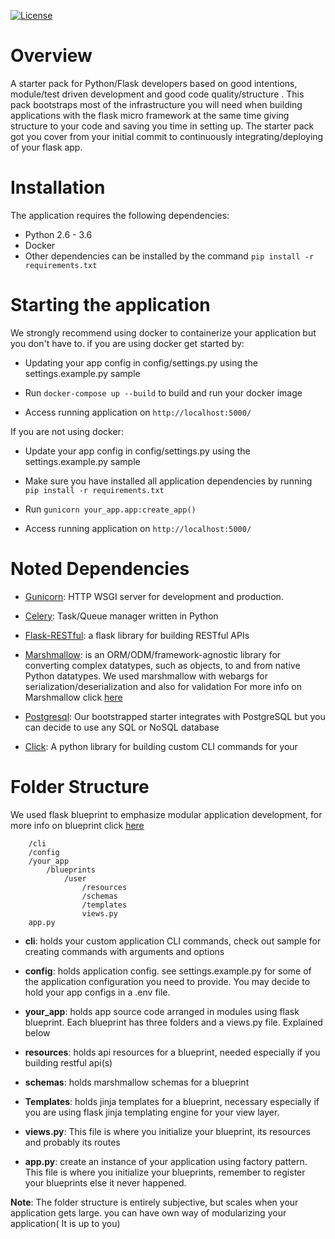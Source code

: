[![License](http://img.shields.io/badge/license-MIT-blue.svg?style=flat-square)](http://opensource.org/licenses/MIT)

# Overview

A starter pack for Python/Flask developers based on good intentions,
module/test driven development and good code quality/structure .
This pack bootstraps most of the infrastructure you will need when
building applications with the flask micro framework at the same time
giving structure to your code and saving you time in setting up.
The starter pack got you cover from your initial commit
to continuously integrating/deploying of your flask app.


# Installation

The application requires the following dependencies:

- Python 2.6 - 3.6
- Docker
- Other dependencies can be installed by the command `pip install -r requirements.txt`

# Starting the application

We strongly recommend using docker to containerize your application but
you don't have to. if you are using docker get started by:

- Updating your app config in config/settings.py using the settings.example.py
sample

- Run ```docker-compose up --build``` to build and
run your docker image
- Access running application on ```http://localhost:5000/```

If you are not using docker:

- Update your app config in config/settings.py using the settings.example.py
sample

- Make sure you have installed all application dependencies by running
`pip install -r requirements.txt`

- Run `gunicorn your_app.app:create_app()`

- Access running application on ```http://localhost:5000/```


# Noted Dependencies


- [Gunicorn](http://gunicorn.org/): HTTP WSGI server for development and production.

- [Celery](http://flask.pocoo.org/docs/0.12/patterns/celery/): Task/Queue manager written in Python

- [Flask-RESTful](https://flask-restful.readthedocs.io/en/latest/): a flask library for building RESTful APIs

- [Marshmallow](https://marshmallow.readthedocs.io/en/latest/): is an ORM/ODM/framework-agnostic library for converting
complex datatypes, such as objects, to and from native Python datatypes.
We used marshmallow with webargs for serialization/deserialization and also for validation
For more info on Marshmallow click [here](https://marshmallow.readthedocs.io/en/latest/)

- [Postgresql](https://www.postgresql.org/): Our bootstrapped starter integrates with PostgreSQL but
you can decide to use any SQL or NoSQL database

- [Click](http://flask.pocoo.org/docs/0.12/cli/): A python library for building custom CLI commands for your


# Folder Structure

We used flask blueprint to emphasize modular application development, for
more info on blueprint click [here](http://flask.pocoo.org/docs/1.0/blueprints/)

```
    /cli
    /config
    /your_app
        /blueprints
            /user
                /resources
                /schemas
                /templates
                views.py
    app.py
```

- **cli**: holds your custom application CLI commands, check out sample for
creating commands with arguments and options

- **config**: holds application config. see settings.example.py for some of the
application configuration you need to provide. You may decide to hold your
app configs in a .env file.

- **your_app**: holds app source code arranged in modules using flask blueprint.
Each blueprint has three folders and a views.py file. Explained below

- **resources**: holds api resources for a blueprint,
 needed especially if you building restful api(s)

- **schemas**: holds marshmallow schemas for a blueprint

- **Templates**: holds jinja templates for a blueprint, necessary especially
if you are using flask jinja templating engine for your view layer.

- **views.py**: This file is where you initialize your blueprint, its resources
and probably its routes

- **app.py**: create an instance of your application using factory pattern.
This file is where you initialize your blueprints, remember to register
your blueprints else it never happened.

**Note**: The folder structure is entirely subjective, but scales when
your application gets large. you can have own way of modularizing
your application( It is up to you)



